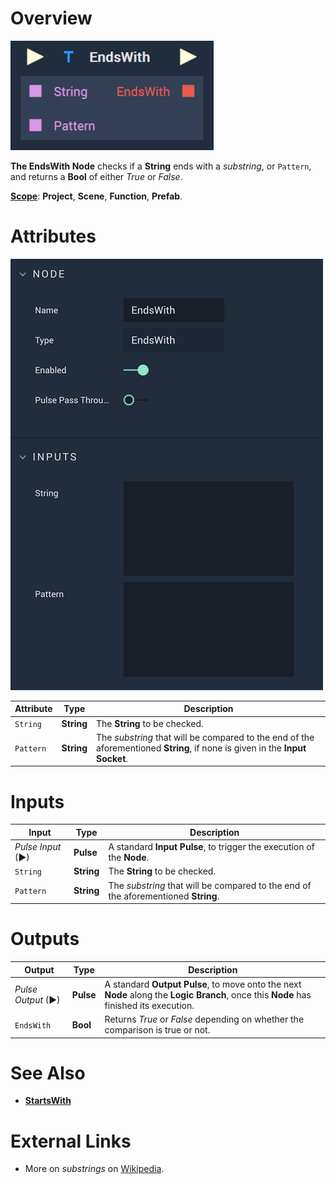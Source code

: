 # Overview

![The EndsWith Node.](../../.gitbook/assets/endswithupdatedimage.png)

**The EndsWith Node** checks if a **String** ends with a *substring*, or `Pattern`, and returns a **Bool** of either *True* or *False*.

[**Scope**](../overview.md#scopes): **Project**, **Scene**, **Function**, **Prefab**.

# Attributes

![The EndsWith Node Attributes.](../../.gitbook/assets/endswithattributes.png)

|Attribute|Type|Description|
|---|---|---|
|`String`|**String**|The **String** to be checked.|
|`Pattern`|**String**|The *substring* that will be compared to the end of the aforementioned **String**, if none is given in the **Input** **Socket**.|

# Inputs

|Input|Type|Description|
|---|---|---|
|*Pulse Input* (►)|**Pulse**|A standard **Input Pulse**, to trigger the execution of the **Node**.|
|`String`|**String**|The **String** to be checked.|
|`Pattern`|**String**|The *substring* that will be compared to the end of the aforementioned **String**.|

# Outputs

|Output|Type|Description|
|---|---|---|
|*Pulse Output* (►)|**Pulse**|A standard **Output Pulse**, to move onto the next **Node** along the **Logic Branch**, once this **Node** has finished its execution.|
|`EndsWith`|**Bool**|Returns *True* or *False* depending on whether the comparison is true or not.|

# See Also

* [**StartsWith**](startswith.md)

# External Links

* More on *substrings* on [Wikipedia](https://en.wikipedia.org/wiki/Substring).